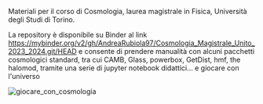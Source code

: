 Materiali per il corso di Cosmologia, laurea magistrale in Fisica, Università degli Studi di Torino. 

La repository è disponibile su Binder al link https://mybinder.org/v2/gh/AndreaRubiola97/Cosmologia_Magistrale_Unito_2023_2024.git/HEAD e consente di prendere manualità con alcuni pacchetti
cosmologici standard, tra cui CAMB, Glass, powerbox, GetDist, hmf, the halomod, tramite una serie di jupyter notebook didattici... e giocare con l'universo

![giocare_con_cosmologia](https://github.com/AndreaRubiola97/Cosmologia_Magistrale_Unito_2023_2024/assets/142573609/f9223ea6-d3d3-4e6f-bbbb-b15647029876)
